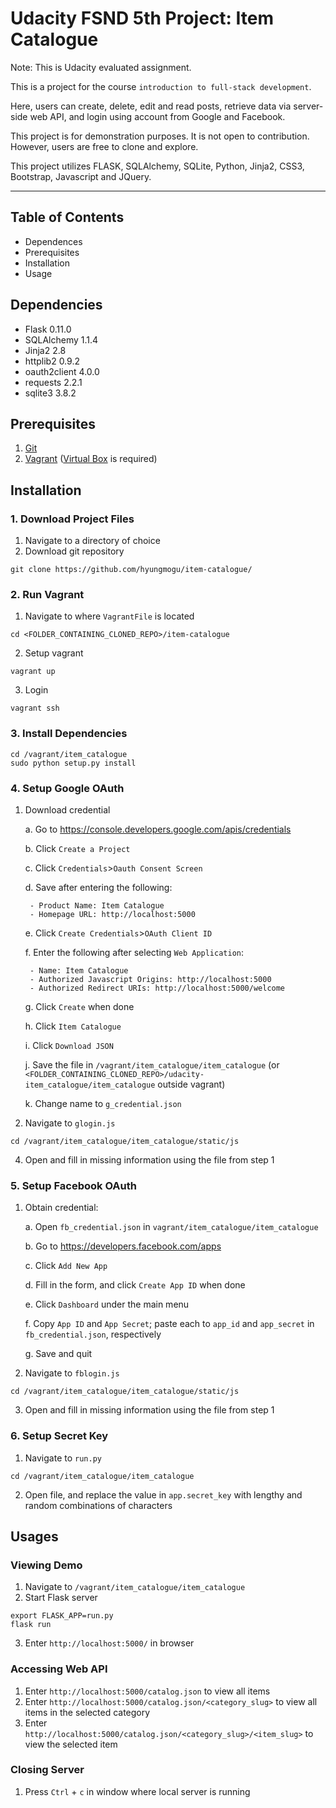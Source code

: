# Udacity FSND 5th Project: Item Catalogue

Note: This is Udacity evaluated assignment.

This is a project for the course `introduction to full-stack development`.

Here, users can create, delete, edit and read posts, retrieve data via server-side web API, and login using account from Google and Facebook.

This project is for demonstration purposes. It is not open to contribution. However, users are free to clone and explore.

This project utilizes FLASK, SQLAlchemy, SQLite, Python, Jinja2, CSS3, Bootstrap, Javascript and JQuery.

---

## Table of Contents
* Dependences
* Prerequisites
* Installation
* Usage

## Dependencies
- Flask 0.11.0
- SQLAlchemy 1.1.4
- Jinja2 2.8
- httplib2 0.9.2
- oauth2client 4.0.0
- requests 2.2.1
- sqlite3 3.8.2

## Prerequisites
1. [Git](https://www.atlassian.com/git/tutorials/install-git)
2. [Vagrant](https://www.vagrantup.com/downloads.html) ([Virtual Box](https://www.virtualbox.org/) is required)

## Installation
### 1. Download Project Files

1. Navigate to a directory of choice
2. Download git repository
```
git clone https://github.com/hyungmogu/item-catalogue/
```

### 2. Run Vagrant

1. Navigate to where `VagrantFile` is located
```
cd <FOLDER_CONTAINING_CLONED_REPO>/item-catalogue
```
2. Setup vagrant
```
vagrant up
```
3. Login
```
vagrant ssh
```

### 3. Install Dependencies
```
cd /vagrant/item_catalogue
sudo python setup.py install
```

### 4. Setup Google OAuth

1. Download credential

   a. Go to https://console.developers.google.com/apis/credentials

   b. Click `Create a Project`

   c. Click `Credentials`>`Oauth Consent Screen`

   d. Save after entering the following:

        - Product Name: Item Catalogue
        - Homepage URL: http://localhost:5000

   e. Click `Create Credentials`>`OAuth Client ID`

   f. Enter the following after selecting `Web Application`:

        - Name: Item Catalogue
        - Authorized Javascript Origins: http://localhost:5000
        - Authorized Redirect URIs: http://localhost:5000/welcome

   g. Click `Create` when done

   h. Click `Item Catalogue`

   i. Click `Download JSON`

   j. Save the file in `/vagrant/item_catalogue/item_catalogue` (or `<FOLDER_CONTAINING_CLONED_REPO>/udacity-item_catalogue/item_catalogue` outside vagrant)

   k. Change name to `g_credential.json`

3. Navigate to `glogin.js`
```
cd /vagrant/item_catalogue/item_catalogue/static/js
```
4. Open and fill in missing information using the file from step 1

### 5. Setup Facebook OAuth

1. Obtain credential:

   a. Open `fb_credential.json` in `vagrant/item_catalogue/item_catalogue`

   b. Go to https://developers.facebook.com/apps

   c. Click `Add New App`

   d. Fill in the form, and click `Create App ID` when done

   e. Click `Dashboard` under the main menu

   f. Copy `App ID` and `App Secret`; paste each to `app_id` and `app_secret` in `fb_credential.json`, respectively

   g. Save and quit

2. Navigate to `fblogin.js`
```
cd /vagrant/item_catalogue/item_catalogue/static/js
```
3. Open and fill in missing information using the file from step 1

### 6. Setup Secret Key

1. Navigate to `run.py`
```
cd /vagrant/item_catalogue/item_catalogue
```

2. Open file, and replace the value in `app.secret_key` with lengthy and random combinations of characters

## Usages

### Viewing Demo
1. Navigate to `/vagrant/item_catalogue/item_catalogue`
2. Start Flask server
```
export FLASK_APP=run.py
flask run
```
3. Enter `http://localhost:5000/` in browser

### Accessing Web API
1. Enter `http://localhost:5000/catalog.json` to view all items
2. Enter `http://localhost:5000/catalog.json/<category_slug>` to view all items in the selected category
3. Enter `http://localhost:5000/catalog.json/<category_slug>/<item_slug>` to view the selected item

### Closing Server

1. Press `Ctrl` + `c` in window where local server is running
